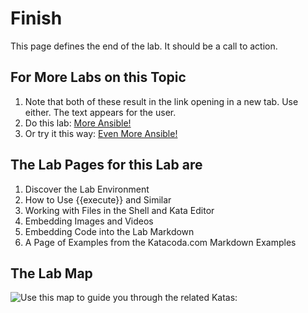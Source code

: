 # Finish

This page defines the end of the lab. It should be a call to action.

## For More Labs on this Topic

1. Note that both of these result in the link opening in a new tab. Use either. The text appears for the user.
2. Do this lab: [More Ansible!](https://katacoda.com/jonatanblue/scenarios/1)
3. Or try it this way: <a href="https://katacoda.com/jonatanblue/scenarios/1/" target="_blank">Even More Ansible!</a>

## The Lab Pages for this Lab are

1. Discover the Lab Environment
2. How to Use {{execute}} and Similar
3. Working with Files in the Shell and Kata Editor
4. Embedding Images and Videos
5. Embedding Code into the Lab Markdown
6. A Page of Examples from the Katacoda.com Markdown Examples

## The Lab Map

![Use this map to guide you through the related Katas:](./assets/ansible-kata-map.png)

